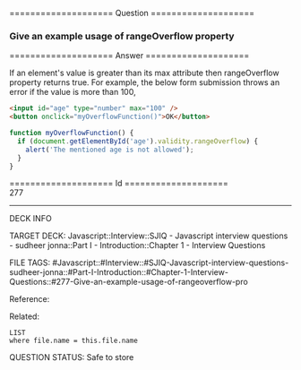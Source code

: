 ==================== Question ====================  

### Give an example usage of rangeOverflow property  

==================== Answer ====================  

If an element's value is greater than its max attribute then rangeOverflow
property returns true. For example, the below form submission throws an error if
the value is more than 100,

```html
<input id="age" type="number" max="100" />
<button onclick="myOverflowFunction()">OK</button>
```

```javascript
function myOverflowFunction() {
  if (document.getElementById('age').validity.rangeOverflow) {
    alert('The mentioned age is not allowed');
  }
}
```

==================== Id ====================  
277

---

DECK INFO

TARGET DECK: Javascript::Interview::SJIQ - Javascript interview questions - sudheer jonna::Part I - Introduction::Chapter 1 - Interview Questions

FILE TAGS: #Javascript::#Interview::#SJIQ-Javascript-interview-questions-sudheer-jonna::#Part-I-Introduction::#Chapter-1-Interview-Questions::#277-Give-an-example-usage-of-rangeoverflow-pro

Reference:

Related:

```dataview
LIST
where file.name = this.file.name
```

QUESTION STATUS: Safe to store
